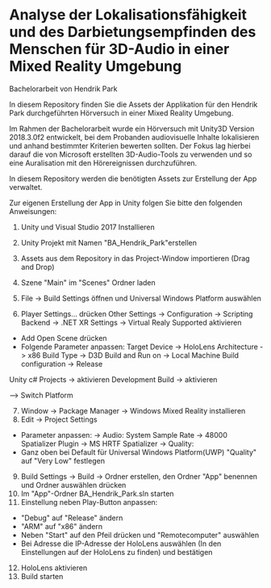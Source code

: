 ﻿# Analyse der Lokalisationsfähigkeit und des Darbietungsempfinden des Menschen für 3D-Audio in einer Mixed Reality Umgebung
Bachelorarbeit von Hendrik Park

In diesem Repository finden Sie die Assets der Applikation für den Hendrik Park durchgeführten Hörversuch in einer Mixed Reality Umgebung. 

Im Rahmen der Bachelorarbeit wurde ein Hörversuch mit Unity3D Version 2018.3.0f2 entwickelt, bei dem Probanden audiovisuelle Inhalte lokalisieren und anhand bestimmter Kriterien bewerten sollten. 
Der Fokus lag hierbei darauf die von Microsoft erstellten 3D-Audio-Tools zu verwenden und so eine Auralisation mit den Hörereignissen durchzuführen. 

In diesem Repository werden die benötigten Assets zur Erstellung der App verwaltet. 

Zur eigenen Erstellung der App in Unity folgen Sie bitte den folgenden Anweisungen:

1. Unity und Visual Studio 2017 Installieren
2. Unity Projekt mit Namen "BA_Hendrik_Park"erstellen 
3. Assets aus dem Repository in das Project-Window importieren (Drag and Drop)
4. Szene "Main" im "Scenes" Ordner laden
5. File -> Build Settings öffnen und Universal Windows Platform auswählen

6. Player Settings... drücken
Other Settings -> Configuration -> Scripting Backend -> .NET
XR Settings -> Virtual Realy Supported aktivieren

- Add Open Scene drücken 
- Folgende Parameter anpassen:
Target Device -> HoloLens
Architecture -> x86
Build Type -> D3D
Build and Run on -> Local Machine
Build configuration -> Release

Unity c# Projects -> aktivieren
Development Build -> aktivieren

--> Switch Platform 

7. Window -> Package Manager -> Windows Mixed Reality installieren
8. Edit -> Project Settings 
- Parameter anpassen:
-> Audio:
System Sample Rate -> 48000
Spatializer Plugin -> MS HRTF Spatializer
-> Quality:
- Ganz oben bei Default für Universal Windows Platform(UWP) "Quality" auf "Very Low" festlegen

9. Build Settings -> Build -> Ordner erstellen, den Ordner "App" benennen und Ordner auswählen drücken
10. Im "App"-Ordner BA_Hendrik_Park.sln starten
11. Einstellung neben Play-Button anpassen:
- "Debug" auf "Release" ändern
- "ARM" auf "x86" ändern 
- Neben "Start" auf den Pfeil drücken und "Remotecomputer" auswählen
- Bei Adresse die IP-Adresse der HoloLens auswählen (In den Einstellungen auf der HoloLens zu finden) und bestätigen
12. HoloLens aktivieren 
13. Build starten 







